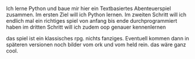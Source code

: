 Ich lerne Python und baue mir hier ein Textbasiertes Abenteuerspiel zusammen. 
Im ersten Ziel will ich Python lernen. 
Im zweiten Schritt will ich endlich mal ein richtiges spiel von anfang bis ende durchprogrammiert haben
im dritten Schritt will ich zudem oop genauer kennenlernen

das spiel ist ein klassisches rpg. nichts fanziges. Eventuell kommen dann in späteren versionen noch bilder vom ork und vom held rein. das wäre ganz cool. 
